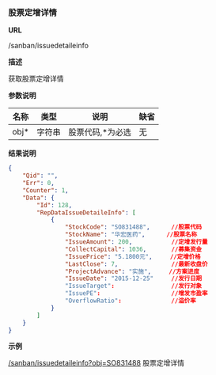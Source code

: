 
### 股票定增详情 

**URL**

/sanban/issuedetaileinfo

**描述**

获取股票定增详情 

**参数说明**

|名称|类型|说明|缺省|
| -------- | -------- | -------- | -------- |
|obj\*|字符串|股票代码,\*为必选|无|


**结果说明**

```json
{
    "Qid": "",
    "Err": 0,
    "Counter": 1,
    "Data": {
        "Id": 128,
        "RepDataIssueDetaileInfo": [
            {
                "StockCode": "SO831488",      //股票代码
                "StockName": "华宏医药",      //股票名称
                "IssueAmount": 200,           //定增发行量
                "CollectCapital": 1036,       //募集资金
                "IssuePrice": "5.1800元",     //定增价格
                "LastClose": 7,               //最新收盘价
                "ProjectAdvance": "实施",     //方案进度
                "IssueDate": "2015-12-25"     //发行日期
                "IssueTarget":                //发行对象
                "IssuePE":                    //增发市盈率
                "OverflowRatio":              //溢价率
            }
        ]
    }
}
```

**示例**

[/sanban/issuedetaileinfo?obj=SO831488]($APIHOST$/sanban/issuedetaileinfo?obj=SO831488)
股票定增详情 

